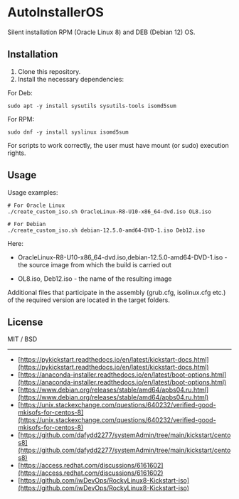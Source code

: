 # AutoInstallerOS

Silent installation RPM (Oracle Linux 8) and DEB (Debian 12) OS.

## Installation

1) Clone this repository.
2) Install the necessary dependencies:

For Deb:
```
sudo apt -y install sysutils sysutils-tools isomd5sum
```

For RPM:
```
sudo dnf -y install syslinux isomd5sum
```

For scripts to work correctly, the user must have mount (or sudo) execution rights.

## Usage

Usage examples: 
```
# For Oracle Linux
./create_custom_iso.sh OracleLinux-R8-U10-x86_64-dvd.iso OL8.iso

# For Debian
./create_custom_iso.sh debian-12.5.0-amd64-DVD-1.iso Deb12.iso

```

Here:
* OracleLinux-R8-U10-x86_64-dvd.iso,debian-12.5.0-amd64-DVD-1.iso - the source image from which the build is carried out

* OL8.iso, Deb12.iso - the name of the resulting image

Additional files that participate in the assembly (grub.cfg, isolinux.cfg etc.) of the required version are located in the target folders.

## License ##

MIT / BSD

---
* [https://pykickstart.readthedocs.io/en/latest/kickstart-docs.html](https://pykickstart.readthedocs.io/en/latest/kickstart-docs.html)
* [https://anaconda-installer.readthedocs.io/en/latest/boot-options.html](https://anaconda-installer.readthedocs.io/en/latest/boot-options.html)
* [https://www.debian.org/releases/stable/amd64/apbs04.ru.html](https://www.debian.org/releases/stable/amd64/apbs04.ru.html)
* [https://unix.stackexchange.com/questions/640232/verified-good-mkisofs-for-centos-8](https://unix.stackexchange.com/questions/640232/verified-good-mkisofs-for-centos-8)
* [https://github.com/dafydd2277/systemAdmin/tree/main/kickstart/centos8](https://github.com/dafydd2277/systemAdmin/tree/main/kickstart/centos8)
* [https://access.redhat.com/discussions/6161602](https://access.redhat.com/discussions/6161602)
* [https://github.com/iwDevOps/RockyLinux8-Kickstart-iso](https://github.com/iwDevOps/RockyLinux8-Kickstart-iso)




